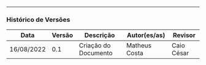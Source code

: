 ***

### Histórico de Versões

**Data** | **Versão** | **Descrição** | **Autor(es/as)** | **Revisor** |
--- | --- | --- | --- | --- |
16/08/2022 | 0.1 | Criação do Documento | Matheus Costa | Caio César
